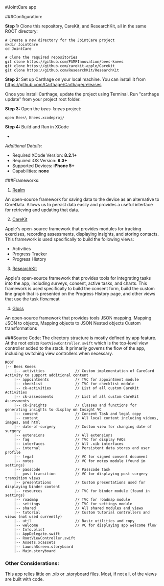 #JointCare app

###Configuration:

**Step 1:** Clone this repository, CareKit, and ResearchKit, all in the same ROOT directory:

```
# Create a new directory for the JointCare project
mkdir JointCare
cd JointCare

# Clone the required repositories
git clone https://github.com/PAMFInnovation/bees-knees
git clone https://github.com/carekit-apple/CareKit
git clone https://github.com/ResearchKit/ResearchKit
```
**Step 2:** Set up Carthage on your local machine. You can install it from 
https://github.com/Carthage/Carthage/releases

Once you install Carthage, update the project using Terminal.
Run "carthage update" from your project root folder.

**Step 3:** Open the *bees-knees* project:

```
open Bees\ Knees.xcodeproj/
```

**Step 4:** Build and Run in XCode

-

*Additional Details:*  
- Required XCode Version: **8.2.1+**  
- Required iOS Version: **9.3+**  
- Supported Devices: **iPhone 5+**  
- Capabilities: **none**  

###Frameworks:
1) [Realm](https://realm.io/)  

An open-source framework for saving data to the device as an alternative to CoreData. Allows us to persist data easily and provides a useful interface for retrieving and updating that data.

2) [CareKit](https://github.com/carekit-apple/CareKit/)  

Apple's open-source framework that provides modules for tracking exercises, recording assessments, displaying insights, and storing contacts. This framework is used specifically to build the following views:

* Activities
* Progress Tracker
* Progress History

3) [ResearchKit](https://github.com/researchkit/researchkit)  

Apple's open-source framework that provides tools for integrating tasks into the app, including surveys, consent, active tasks, and charts. This framework is used specifically to build the consent form, build the custom line graph that is presented on the Progress History page, and other views that use the task flow.meat

4) [Gloss](https://github.com/hkellaway/Gloss)  

An open-source framework that provides tools JSON mapping. 
    Mapping JSON to objects, 
    Mapping objects to JSON
    Nested objects
    Custom transformations
  

###Source Code:
The directory structure is mostly defined by app feature. At the root exists `RootViewController.swift` which is the top-level view controller added to the stack. It primarily governs the flow of the app, including switching view controllers when necessary.

```
ROOT
|-- Bees Knees
    |-- activities				// Custom implementation of CareCard Activity to support additional content
    |-- appointments			// TVC for appointment module
    |-- checklist				// TVC for checklist module
    |-- ck-activities			// List of all custom CareKit Activities
    |-- ck-assessments			// List of all custom CareKit Assessments
    |-- ck-insights				// Classes and functions for generating insights to display on Insight VC
    |-- consent					// Consent Task and legal copy
    |-- content					// All local content including videos, images, and html
    |-- date-of-surgery			// Custom view for changing date of surgery
    |-- extensions				// All extensions
    |-- faq						// TVC for display FAQs
    |-- interfaces				// All .xib interfaces
    |-- internal				// Persistent data stores and user profile
    |-- legal					// VC for signed consent document
    |-- notes					// VC for notes module (found in settings)
    |-- passcode				// Passcode task
    |-- post-transition			// VC for displaying post-surgery transition views
    |-- presentations			// Custom presentations used for displaying binder content
    |-- resources				// TVC for binder module (found in settings)
    |-- roadmap					// TVC for roadmap module
    |-- settings				// TVC for settings module
    |-- shared					// All shared modules and views
    |-- tutorial				// Custom tutorial controllers and views (not used currently)
    |-- util					// Basic utilities and copy
    |-- welcome					// VC for displaying app welcome flow
    |-- Info.plist
    |-- AppDelegate.swift
    |-- RootViewController.swift
    |-- Assets.xcassets
    |-- LaunchScreen.storyboard
    |-- Main.storyboard
```

### Other Considerations:
This app relies little on .xib or .storyboard files. Most, if not all, of the views are built with code.
